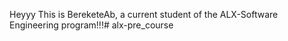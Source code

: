 
Heyyy
This is BereketeAb, a current student of the ALX-Software Engineering program!!!# alx-pre_course
